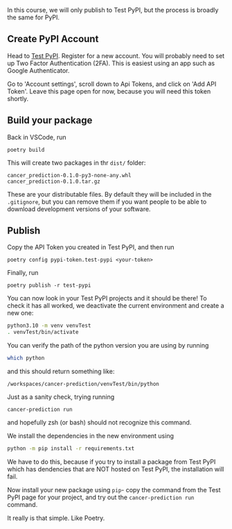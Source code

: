 In this course, we will only publish to Test PyPI, but the process is broadly the same for PyPI.

## Create PyPI Account
Head to [Test PyPI](https://test.pypi.org/). Register for a new account. You will probably need to set up Two Factor Authentication (2FA). This is easiest using an app such as Google Authenticator.

Go to 'Account settings', scroll down to Api Tokens, and click on 'Add API Token'. Leave this page open for now, because you will need this token shortly.

## Build your package
Back in VSCode, run
```
poetry build
```

This will create two packages in thr `dist/` folder:
```
cancer_prediction-0.1.0-py3-none-any.whl
cancer_prediction-0.1.0.tar.gz
```

These are your distributable files. By default they will be included in the `.gitignore`, but you can remove them if you want people to be able to download development versions of your software.

## Publish
Copy the API Token you created in Test PyPI, and then run
```
poetry config pypi-token.test-pypi <your-token>
```

Finally, run
```
poetry publish -r test-pypi
```

You can now look in your Test PyPI projects and it should be there! To check it has all worked, we deactivate the current environment and create a new one:
```bash
python3.10 -m venv venvTest
. venvTest/bin/activate
```

You can verify the path of the python version you are using by running
```bash
which python
```
and this should return something like:
```
/workspaces/cancer-prediction/venvTest/bin/python
```

Just as a sanity check, trying running
```
cancer-prediction run
```

and hopefully zsh (or bash) should not recognize this command.

We install the dependencies in the new environment using
```bash
python -m pip install -r requirements.txt
```
We have to do this, because if you try to install a package from Test PyPI which has dendencies that are NOT hosted on Test PyPI, the installation will fail.

Now install your new package using `pip`- copy the command from the Test PyPI page for your project, and try out the `cancer-prediction run` command.

It really is that simple. Like Poetry.